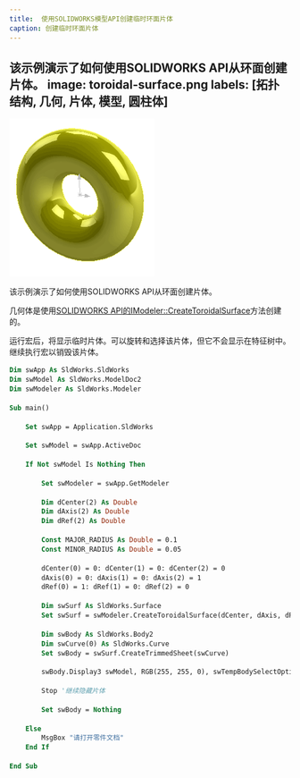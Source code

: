 ```yaml
---
title:  使用SOLIDWORKS模型API创建临时环面片体
caption: 创建临时环面片体
---
```

 该示例演示了如何使用SOLIDWORKS API从环面创建片体。
image: toroidal-surface.png
labels: [拓扑结构, 几何, 片体, 模型, 圆柱体]
---

![环面片体](toroidal-surface.png)

该示例演示了如何使用SOLIDWORKS API从环面创建片体。

几何体是使用[SOLIDWORKS API的IModeler::CreateToroidalSurface](https://help.solidworks.com/2018/english/api/sldworksapi/solidworks.interop.sldworks~solidworks.interop.sldworks.imodeler~createtoroidalsurface.html)方法创建的。

运行宏后，将显示临时片体。可以旋转和选择该片体，但它不会显示在特征树中。继续执行宏以销毁该片体。

```vb
Dim swApp As SldWorks.SldWorks
Dim swModel As SldWorks.ModelDoc2
Dim swModeler As SldWorks.Modeler

Sub main()

    Set swApp = Application.SldWorks
    
    Set swModel = swApp.ActiveDoc
    
    If Not swModel Is Nothing Then
    
        Set swModeler = swApp.GetModeler
    
        Dim dCenter(2) As Double
        Dim dAxis(2) As Double
        Dim dRef(2) As Double
        
        Const MAJOR_RADIUS As Double = 0.1
        Const MINOR_RADIUS As Double = 0.05
        
        dCenter(0) = 0: dCenter(1) = 0: dCenter(2) = 0
        dAxis(0) = 0: dAxis(1) = 0: dAxis(2) = 1
        dRef(0) = 1: dRef(1) = 0: dRef(2) = 0
        
        Dim swSurf As SldWorks.Surface
        Set swSurf = swModeler.CreateToroidalSurface(dCenter, dAxis, dRef, MAJOR_RADIUS, MINOR_RADIUS)
        
        Dim swBody As SldWorks.Body2
        Dim swCurve(0) As SldWorks.Curve
        Set swBody = swSurf.CreateTrimmedSheet(swCurve)
        
        swBody.Display3 swModel, RGB(255, 255, 0), swTempBodySelectOptions_e.swTempBodySelectable
    
        Stop '继续隐藏片体
        
        Set swBody = Nothing
        
    Else
        MsgBox "请打开零件文档"
    End If
    
End Sub
```

